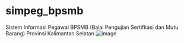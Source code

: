 # simpeg_bpsmb
Sistem Informasi Pegawai BPSMB (Balai Pengujian Sertifkasi dan Mutu Barang) Provinsi Kalimantan Selatan
![image](https://user-images.githubusercontent.com/32360091/109744976-2b228100-7c0e-11eb-9438-5cc89ea2e271.png)

